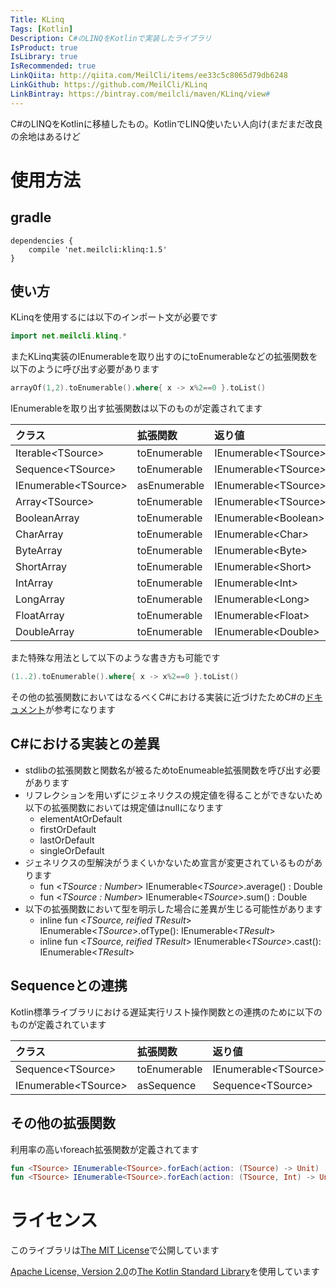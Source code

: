 ```yaml
---
Title: KLinq
Tags: [Kotlin]
Description: C#のLINQをKotlinで実装したライブラリ
IsProduct: true
IsLibrary: true
IsRecommended: true
LinkQiita: http://qiita.com/MeilCli/items/ee33c5c8065d79db6248
LinkGithub: https://github.com/MeilCli/KLinq
LinkBintray: https://bintray.com/meilcli/maven/KLinq/view#
---
```


C#のLINQをKotlinに移植したもの。KotlinでLINQ使いたい人向け(まだまだ改良の余地はあるけど

# 使用方法

## gradle
~~~
dependencies {
    compile 'net.meilcli:klinq:1.5'
}
~~~

## 使い方
KLinqを使用するには以下のインポート文が必要です

~~~ kotlin
import net.meilcli.klinq.*
~~~

またKLinq実装のIEnumerableを取り出すのにtoEnumerableなどの拡張関数を以下のように呼び出す必要があります

~~~ kotlin
arrayOf(1,2).toEnumerable().where{ x -> x%2==0 }.toList()
~~~

IEnumerableを取り出す拡張関数は以下のものが定義されてます

<div class="table-responsive">
  <table class="table table-striped">
    <thead>
      <tr>
        <th style="text-align: left">クラス</th>
        <th style="text-align: left">拡張関数</th>
        <th style="text-align: left">返り値</th>
      </tr>
    </thead>
    <tbody>
      <tr>
        <td style="text-align: left">Iterable<em>&lt;</em>TSource<em>&gt;</em></td>
        <td style="text-align: left">toEnumerable</td>
        <td style="text-align: left">IEnumerable<em>&lt;</em>TSource<em>&gt;</em></td>
      </tr>
      <tr>
        <td style="text-align: left">Sequence<em>&lt;</em>TSource<em>&gt;</em></td>
        <td style="text-align: left">toEnumerable</td>
        <td style="text-align: left">IEnumerable<em>&lt;</em>TSource<em>&gt;</em></td>
      </tr>
      <tr>
        <td style="text-align: left">IEnumerable<em>&lt;</em>TSource<em>&gt;</em></td>
        <td style="text-align: left">asEnumerable</td>
        <td style="text-align: left">IEnumerable<em>&lt;</em>TSource<em>&gt;</em></td>
      </tr>
      <tr>
        <td style="text-align: left">Array<em>&lt;</em>TSource<em>&gt;</em></td>
        <td style="text-align: left">toEnumerable</td>
        <td style="text-align: left">IEnumerable<em>&lt;</em>TSource<em>&gt;</em></td>
      </tr>
      <tr>
        <td style="text-align: left">BooleanArray</td>
        <td style="text-align: left">toEnumerable</td>
        <td style="text-align: left">IEnumerable<em>&lt;</em>Boolean<em>&gt;</em></td>
      </tr>
      <tr>
        <td style="text-align: left">CharArray</td>
        <td style="text-align: left">toEnumerable</td>
        <td style="text-align: left">IEnumerable<em>&lt;</em>Char<em>&gt;</em></td>
      </tr>
      <tr>
        <td style="text-align: left">ByteArray</td>
        <td style="text-align: left">toEnumerable</td>
        <td style="text-align: left">IEnumerable<em>&lt;</em>Byte<em>&gt;</em></td>
      </tr>
      <tr>
        <td style="text-align: left">ShortArray</td>
        <td style="text-align: left">toEnumerable</td>
        <td style="text-align: left">IEnumerable<em>&lt;</em>Short<em>&gt;</em></td>
      </tr>
      <tr>
        <td style="text-align: left">IntArray</td>
        <td style="text-align: left">toEnumerable</td>
        <td style="text-align: left">IEnumerable<em>&lt;</em>Int<em>&gt;</em></td>
      </tr>
      <tr>
        <td style="text-align: left">LongArray</td>
        <td style="text-align: left">toEnumerable</td>
        <td style="text-align: left">IEnumerable<em>&lt;</em>Long<em>&gt;</em></td>
      </tr>
      <tr>
        <td style="text-align: left">FloatArray</td>
        <td style="text-align: left">toEnumerable</td>
        <td style="text-align: left">IEnumerable<em>&lt;</em>Float<em>&gt;</em></td>
      </tr>
      <tr>
        <td style="text-align: left">DoubleArray</td>
        <td style="text-align: left">toEnumerable</td>
        <td style="text-align: left">IEnumerable<em>&lt;</em>Double<em>&gt;</em></td>
      </tr>
    </tbody>
  </table>
</div>

また特殊な用法として以下のような書き方も可能です

~~~ kotlin
(1..2).toEnumerable().where{ x -> x%2==0 }.toList()
~~~

<p class="alert alert-info">
その他の拡張関数においてはなるべくC#における実装に近づけたためC#の<a href="https://msdn.microsoft.com/ja-jp/library/9eekhta0(v=vs.110).aspx" class="alert-link">ドキュメント</a>が参考になります
</p>

## C#における実装との差異
- stdlibの拡張関数と関数名が被るためtoEnumeable拡張関数を呼び出す必要があります
- リフレクションを用いずにジェネリクスの規定値を得ることができないため以下の拡張関数においては規定値はnullになります
   - elementAtOrDefault
   - firstOrDefault
   - lastOrDefault
   - singleOrDefault
- ジェネリクスの型解決がうまくいかないため宣言が変更されているものがあります
   - fun <*TSource : Number*> IEnumerable<*TSource*>.average() : Double
   - fun <*TSource : Number*> IEnumerable<*TSource*>.sum() : Double
- 以下の拡張関数において型を明示した場合に差異が生じる可能性があります
   - inline fun <*TSource, reified TResult*> IEnumerable<*TSource*>.ofType(): IEnumerable<*TResult*>
   - inline fun <*TSource, reified TResult*> IEnumerable<*TSource*>.cast(): IEnumerable<*TResult*>

## Sequenceとの連携
Kotlin標準ライブラリにおける遅延実行リスト操作関数との連携のために以下のものが定義されています

<div class="table-responsive">
  <table class="table table-striped">
    <thead>
      <tr>
        <th style="text-align: left">クラス</th>
        <th style="text-align: left">拡張関数</th>
        <th style="text-align: left">返り値</th>
      </tr>
    </thead>
    <tbody>
      <tr>
        <td style="text-align: left">Sequence<em>&lt;</em>TSource<em>&gt;</em></td>
        <td style="text-align: left">toEnumerable</td>
        <td style="text-align: left">IEnumerable<em>&lt;</em>TSource<em>&gt;</em></td>
      </tr>
      <tr>
        <td style="text-align: left">IEnumerable<em>&lt;</em>TSource<em>&gt;</em></td>
        <td style="text-align: left">asSequence</td>
        <td style="text-align: left">Sequence<em>&lt;</em>TSource<em>&gt;</em></td>
      </tr>
    </tbody>
  </table>
</div>

## その他の拡張関数

利用率の高いforeach拡張関数が定義されてます

~~~ kotlin
fun <TSource> IEnumerable<TSource>.forEach(action: (TSource) -> Unit)
fun <TSource> IEnumerable<TSource>.forEach(action: (TSource, Int) -> Unit)
~~~

# ライセンス

このライブラリは[The MIT License](https://github.com/MeilCli/KLinq/blob/master/LICENSE)で公開しています

[Apache License, Version 2.0](http://www.apache.org/licenses/LICENSE-2.0)の[The Kotlin Standard Library](https://github.com/JetBrains/kotlin/tree/master/libraries/stdlib)を使用しています